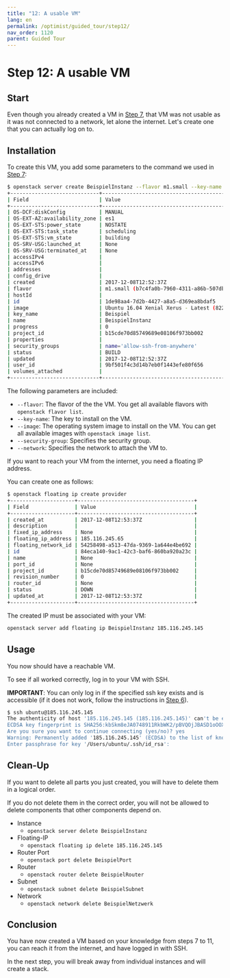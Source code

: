 ```yaml
---
title: "12: A usable VM"
lang: en
permalink: /optimist/guided_tour/step12/
nav_order: 1120
parent: Guided Tour
---
```


# Step 12: A usable VM

## Start

Even though you already created a VM in [Step 7](/optimist/guided_tour/step07/), that VM was not usable as it was not connected to a network, let alone the internet. Let's create one that you can actually log on to.

## Installation

To create this VM, you add some parameters to the command we used in [Step 7](/optimist/guided_tour/step07/):

```bash
$ openstack server create BeispielInstanz --flavor m1.small --key-name Beispiel --image "Ubuntu 16.04 Xenial Xerus - Latest" --security-group allow-ssh-from-anywhere --network=BeispielNetzwerk
+-----------------------------+---------------------------------------------------------------------------+
| Field                       | Value                                                                     |
+-----------------------------+---------------------------------------------------------------------------+
| OS-DCF:diskConfig           | MANUAL                                                                    |
| OS-EXT-AZ:availability_zone | es1                                                                       |
| OS-EXT-STS:power_state      | NOSTATE                                                                   |
| OS-EXT-STS:task_state       | scheduling                                                                |
| OS-EXT-STS:vm_state         | building                                                                  |
| OS-SRV-USG:launched_at      | None                                                                      |
| OS-SRV-USG:terminated_at    | None                                                                      |
| accessIPv4                  |                                                                           |
| accessIPv6                  |                                                                           |
| addresses                   |                                                                           |
| config_drive                |                                                                           |
| created                     | 2017-12-08T12:52:37Z                                                      |
| flavor                      | m1.small (b7c4fa0b-7960-4311-a86b-507dbf58e8ac)                           |
| hostId                      |                                                                           |
| id                          | 1de98aa4-7d2b-4427-a8a5-d369ea8bdaf5                                      |
| image                       | Ubuntu 16.04 Xenial Xerus - Latest (82242d21-d990-4fc2-92a5-c7bd7820e790) |
| key_name                    | Beispiel                                                                  |
| name                        | BeispielInstanz                                                           |
| progress                    | 0                                                                         |
| project_id                  | b15cde70d85749689e08106f973bb002                                          |
| properties                  |                                                                           |
| security_groups             | name='allow-ssh-from-anywhere'                                            |
| status                      | BUILD                                                                     |
| updated                     | 2017-12-08T12:52:37Z                                                      |
| user_id                     | 9bf501f4c3d14b7eb0f1443efe80f656                                          |
| volumes_attached            |                                                                           |
+-----------------------------+---------------------------------------------------------------------------+
```

The following parameters are included:

- `--flavor`: The flavor of the the VM. You get all available
    flavors with `openstack flavor list`.
- `--key-name`: The key to install on the VM.
- `--image`: The operating system image to install on the VM. You can
    get all available images with `openstack image list`.
- `--security-group`: Specifies the security group.
- `--network`: Specifies the network to attach the VM to.

If you want to reach your VM from the internet, you need a floating IP address.

You can create one as follows:

```bash
$ openstack floating ip create provider
+---------------------+--------------------------------------+
| Field               | Value                                |
+---------------------+--------------------------------------+
| created_at          | 2017-12-08T12:53:37Z                 |
| description         |                                      |
| fixed_ip_address    | None                                 |
| floating_ip_address | 185.116.245.65                       |
| floating_network_id | 54258498-a513-47da-9369-1a644e4be692 |
| id                  | 84eca140-9ac1-42c3-baf6-860ba920a23c |
| name                | None                                 |
| port_id             | None                                 |
| project_id          | b15cde70d85749689e08106f973bb002     |
| revision_number     | 0                                    |
| router_id           | None                                 |
| status              | DOWN                                 |
| updated_at          | 2017-12-08T12:53:37Z                 |
+---------------------+--------------------------------------+
```

The created IP must be associated with your VM:

```bash
openstack server add floating ip BeispielInstanz 185.116.245.145
```

## Usage

You now should have a reachable VM.

To see if all worked correctly, log in to your VM with SSH.

**IMPORTANT**: You can only log in if the specified ssh key exists and is
accessible (if it does not work, follow the instructions in [Step 6](/optimist/guided_tour/step06/)).

```bash
$ ssh ubuntu@185.116.245.145
The authenticity of host '185.116.245.145 (185.116.245.145)' can't be established.
ECDSA key fingerprint is SHA256:kbSkm8eJA0748911RkbWK2/pBVQOjJBASD1oOOXalk.
Are you sure you want to continue connecting (yes/no)? yes
Warning: Permanently added '185.116.245.145' (ECDSA) to the list of known hosts.
Enter passphrase for key '/Users/ubuntu/.ssh/id_rsa':
```

## Clean-Up

If you want to delete all parts you just created, you will have to delete them
in a logical order.

If you do not delete them in the correct order, you will not be allowed to delete
components that other components depend on.

- Instance
  - `openstack server delete BeispielInstanz`
- Floating-IP
  - `openstack floating ip delete 185.116.245.145`
- Router Port
  - `openstack port delete BeispielPort`
- Router
  - `openstack router delete BeispielRouter`
- Subnet
  - `openstack subnet delete BeispielSubnet`
- Network
  - `openstack network delete BeispielNetzwerk`

## Conclusion

You have now created a VM based on your knowledge from steps 7 to 11, you can reach it from the internet, and have logged in with SSH.

In the next step, you will break away from individual instances and
 will create a stack.
